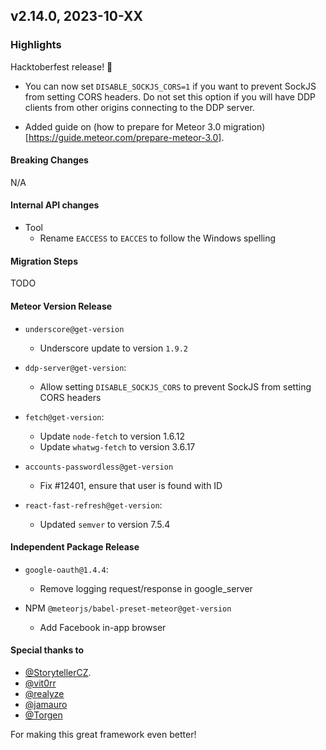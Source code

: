 ## v2.14.0, 2023-10-XX

### Highlights

Hacktoberfest release! 🎉

* You can now set `DISABLE_SOCKJS_CORS=1` if you want to prevent SockJS from setting CORS headers. Do not set this option if you will have DDP clients from other origins connecting to the DDP server.

* Added guide on (how to prepare for Meteor 3.0 migration)[https://guide.meteor.com/prepare-meteor-3.0].

#### Breaking Changes

N/A

####  Internal API changes

* Tool
  - Rename `EACCESS` to `EACCES` to follow the Windows spelling

#### Migration Steps

TODO

#### Meteor Version Release


* `underscore@get-version`
  - Underscore update to version `1.9.2`

* `ddp-server@get-version`:
  - Allow setting `DISABLE_SOCKJS_CORS` to prevent SockJS from setting CORS headers

* `fetch@get-version`:
  - Update `node-fetch` to version 1.6.12
  - Update `whatwg-fetch` to version 3.6.17

* `accounts-passwordless@get-version`
  - Fix #12401, ensure that user is found with ID 

* `react-fast-refresh@get-version`:
    - Updated `semver` to version 7.5.4

#### Independent Package Release

* `google-oauth@1.4.4`:
  - Remove logging request/response in google_server

* NPM `@meteorjs/babel-preset-meteor@get-version`
  - Add Facebook in-app browser 

#### Special thanks to

- [@StorytellerCZ](https://github.com/sponsors/StorytellerCZ).
- [@vit0rr](https://github.com/vit0rr)
- [@realyze](https://github.com/realyze)
- [@jamauro](https://github.com/jamauro)
- [@Torgen](https://github.com/Torgen)

For making this great framework even better!


